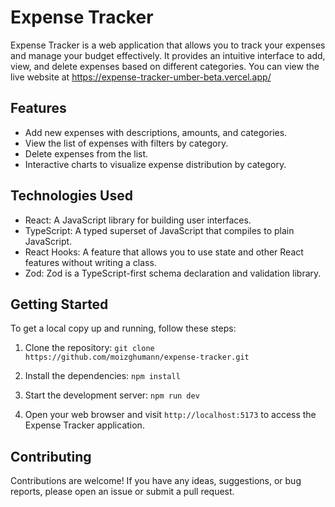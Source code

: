 # Expense Tracker

Expense Tracker is a web application that allows you to track your expenses and manage your budget effectively. It provides an intuitive interface to add, view, and delete expenses based on different categories.
You can view the live website at https://expense-tracker-umber-beta.vercel.app/
## Features

- Add new expenses with descriptions, amounts, and categories.
- View the list of expenses with filters by category.
- Delete expenses from the list.
- Interactive charts to visualize expense distribution by category.

## Technologies Used

- React: A JavaScript library for building user interfaces.
- TypeScript: A typed superset of JavaScript that compiles to plain JavaScript.
- React Hooks: A feature that allows you to use state and other React features without writing a class.
- Zod: Zod is a TypeScript-first schema declaration and validation library.

## Getting Started

To get a local copy up and running, follow these steps:

1. Clone the repository:
`git clone https://github.com/moizghumann/expense-tracker.git`

2. Install the dependencies:
`npm install`

3. Start the development server:
`npm run dev`

4. Open your web browser and visit `http://localhost:5173` to access the Expense Tracker application.

## Contributing

Contributions are welcome! If you have any ideas, suggestions, or bug reports, please open an issue or submit a pull request.
